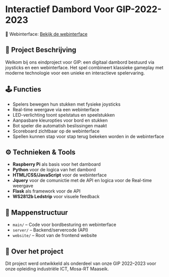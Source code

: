 # Interactief Dambord Voor GIP-2022-2023
:link: Webinterface: [Bekijk de webinterface](https://dambord.netlify.app/)

## :brain: Project Beschrijving
Welkom bij ons eindproject voor GIP: een digitaal dambord bestuurd via joysticks en een webinterface. Het spel combineert klassieke gameplay met moderne technologie voor een unieke en interactieve spelervaring.

## :joystick: Functies
- Spelers bewegen hun stukken met fysieke joysticks
- Real-time weergave via een webinterface
- LED-verlichting toont spelstatus en speelstukken
- Aanpasbare kleuropties voor bord en stukken
- Bot speler die automatish beslissingen maakt
- Scoreboard zichtbaar op de webinterface
- Spellen kunnen stap voor stap terug bekeken worden in de webinterface

## :gear: Technieken & Tools
- **Raspberry Pi** als basis voor het damboard
- **Python** voor de logica van het dambord
- **HTML/CSS/JavaScript** voor de webinterface
- **Jquery** voor de comunictie met de API en logica voor de Real-time weergave
- **Flask** als framework voor de API
- **WS2812b Ledstrip** voor visuele feedback

## :file_folder: Mappenstructuur
- `main/` – Code voor bordbesturing en webinterface
- `server/` – Backend/servercode (API)
- `website/` – Root van de frontend website

## :star2: Over het project
Dit project werd ontwikkeld als onderdeel van onze GIP 2022–2023 voor onze opleiding industriële ICT, Mosa-RT Maaseik.
